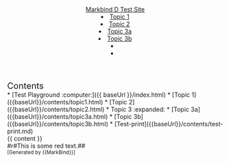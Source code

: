 <head-bottom>
  <link rel="stylesheet" href="{{baseUrl}}/stylesheets/main.css">
</head-bottom>

<header sticky>
  <navbar type="dark">
    <a slot="brand" href="{{baseUrl}}/index.html" title="Home" class="navbar-brand">Markbind D Test Site</a>
    <li><a href="{{baseUrl}}/contents/topic1.html" class="nav-link">Topic 1</a></li>
    <li><a href="{{baseUrl}}/contents/topic2.html" class="nav-link">Topic 2</a></li>
    <dropdown header="Topic 3" class="nav-link">
      <li><a href="{{baseUrl}}/contents/topic3a.html" class="dropdown-item">Topic 3a</a></li>
      <li><a href="{{baseUrl}}/contents/topic3b.html" class="dropdown-item">Topic 3b</a></li>
      <li></li>
    </dropdown>
    <li slot="right">
      <form class="navbar-form">
        <searchbar :data="searchData" placeholder="Search" :on-hit="searchCallback" menu-align-right></searchbar>
      </form>
    </li>
  </navbar>
</header>

<div id="flex-body">
  <nav id="site-nav">
    <div class="site-nav-top">
      <div class="fw-bold mb-2" style="font-size: 1.25rem;">Contents</div>
    </div>
    <div class="nav-component slim-scroll">
      <site-nav>
* [Test Playground :computer:]({{ baseUrl }}/index.html)
* [Topic 1]({{baseUrl}}/contents/topic1.html)
* [Topic 2]({{baseUrl}}/contents/topic2.html)
* Topic 3 :expanded:
  * [Topic 3a]({{baseUrl}}/contents/topic3a.html)
  * [Topic 3b]({{baseUrl}}/contents/topic3b.html)
* [Test-print]({{baseUrl}}/contents/test-print.md)
      </site-nav>
    </div>
  </nav>
  <div id="content-wrapper">
    <breadcrumb />
    {{ content }}
  </div>
  <nav id="page-nav">
    <div class="nav-component slim-scroll">
      <markdown>#r#This is some red text.##</markdown>
      <page-nav />
    </div>
  </nav>
  <scroll-top-button></scroll-top-button>
</div>

<footer>
  <!-- Support MarkBind by including a link to us on your landing page! -->
  <div class="text-center">
    <small>[Generated by {{MarkBind}}]</small>
  </div>
</footer>
